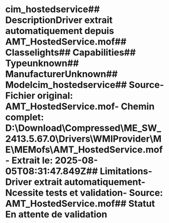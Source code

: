# cim_hostedservice##  DescriptionDriver extrait automatiquement depuis AMT_HostedService.mof##  Classelights##  Capabilities##  Typeunknown##  ManufacturerUnknown##  Modelcim_hostedservice##  Source- **Fichier original**: AMT_HostedService.mof- **Chemin complet**: D:\Download\Compressed\ME_SW_2413.5.67.0\Drivers\WMIProvider\ME\MEMofs\AMT_HostedService.mof- **Extrait le**: 2025-08-05T08:31:47.849Z##  Limitations- Driver extrait automatiquement- Ncessite tests et validation- Source: AMT_HostedService.mof##  Statut En attente de validation
